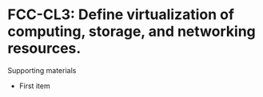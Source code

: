 # FCC-CL3: Define virtualization of computing, storage, and networking resources. 

Supporting materials

* First item